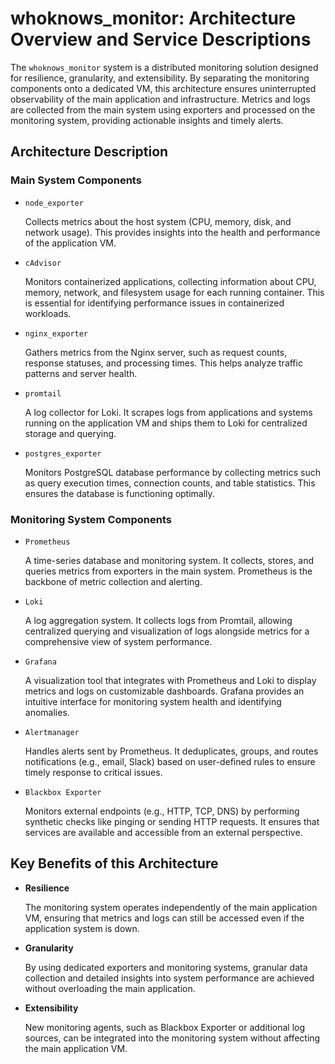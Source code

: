 # whoknows_monitor: Architecture Overview and Service Descriptions

The `whoknows_monitor` system is a distributed monitoring solution designed for resilience, granularity, and extensibility. By separating the monitoring components onto a dedicated VM, this architecture ensures uninterrupted observability of the main application and infrastructure. Metrics and logs are collected from the main system using exporters and processed on the monitoring system, providing actionable insights and timely alerts.

## Architecture Description

### Main System Components
 
- `node_exporter`
  
  Collects metrics about the host system (CPU, memory, disk, and network usage). This provides insights into the health and performance of the application VM.

- `cAdvisor`

  Monitors containerized applications, collecting information about CPU, memory, network, and filesystem usage for each running container. This is essential for identifying performance issues in containerized workloads.

- `nginx_exporter`

  Gathers metrics from the Nginx server, such as request counts, response statuses, and processing times. This helps analyze traffic patterns and server health.

- `promtail`
  
  A log collector for Loki. It scrapes logs from applications and systems running on the application VM and ships them to Loki for centralized storage and querying.

- `postgres_exporter`
  
  Monitors PostgreSQL database performance by collecting metrics such as query execution times, connection counts, and table statistics. This ensures the database is functioning optimally.

### Monitoring System Components
- `Prometheus`
  
  A time-series database and monitoring system. It collects, stores, and queries metrics from exporters in the main system. Prometheus is the backbone of metric collection and alerting.
  
- `Loki`
  
  A log aggregation system. It collects logs from Promtail, allowing centralized querying and visualization of logs alongside metrics for a comprehensive view of system performance.
  
- `Grafana`
  
  A visualization tool that integrates with Prometheus and Loki to display metrics and logs on customizable dashboards. Grafana provides an intuitive interface for monitoring system health and identifying anomalies.
  
- `Alertmanager`

  Handles alerts sent by Prometheus. It deduplicates, groups, and routes notifications (e.g., email, Slack) based on user-defined rules to ensure timely response to critical issues.
  
- `Blackbox Exporter`
  
  Monitors external endpoints (e.g., HTTP, TCP, DNS) by performing synthetic checks like pinging or sending HTTP requests. It ensures that services are available and accessible from an external perspective.
  

## Key Benefits of this Architecture
- **Resilience**
  
  The monitoring system operates independently of the main application VM, ensuring that metrics and logs can still be accessed even if the application system is down.

- **Granularity**
  
  By using dedicated exporters and monitoring systems, granular data collection and detailed insights into system performance are achieved without overloading the main application.

- **Extensibility**
  
  New monitoring agents, such as Blackbox Exporter or additional log sources, can be integrated into the monitoring system without affecting the main application VM.
